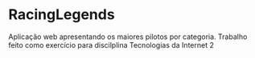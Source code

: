 # RacingLegends
Aplicação web apresentando os maiores pilotos por categoria. Trabalho feito como exercício para discilplina Tecnologias da Internet 2
